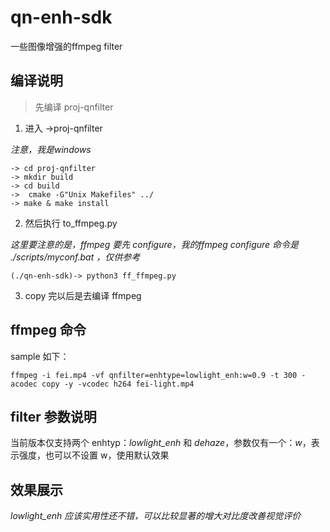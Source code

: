 # qn-enh-sdk
一些图像增强的ffmpeg filter

## 编译说明
> 先编译 proj-qnfilter
1. 进入 ->proj-qnfilter

*注意，我是windows*
```
-> cd proj-qnfilter
-> mkdir build
-> cd build
->  cmake -G"Unix Makefiles" ../
-> make & make install
```
2. 然后执行 to_ffmpeg.py
 
*这里要注意的是，ffmpeg 要先 configure，我的ffmpeg configure 命令是 ./scripts/myconf.bat ，仅供参考*
```
(./qn-enh-sdk)-> python3 ff_ffmpeg.py 
```

3. copy 完以后是去编译 ffmpeg

## ffmpeg 命令
sample 如下：
```
ffmpeg -i fei.mp4 -vf qnfilter=enhtype=lowlight_enh:w=0.9 -t 300 -acodec copy -y -vcodec h264 fei-light.mp4
```

## filter 参数说明
当前版本仅支持两个 enhtyp：*lowlight_enh* 和 *dehaze*，参数仅有一个：*w*，表示强度，也可以不设置 w，使用默认效果

## 效果展示
*lowlight_enh 应该实用性还不错，可以比较显著的增大对比度改善视觉评价*


